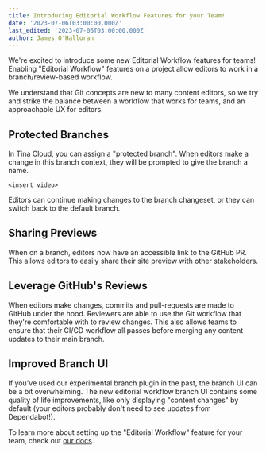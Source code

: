 ```yaml
---
title: Introducing Editorial Workflow Features for your Team!
date: '2023-07-06T03:00:00.000Z'
last_edited: '2023-07-06T03:00:00.000Z'
author: James O'Halloran
---
```


We're excited to introduce some new Editorial Workflow features for teams! Enabling "Editorial Workflow" features on a project allow editors to work in a branch/review-based workflow.

<WarningCallout body="&#x22;Editorial Workflow&#x22; features are available today on the Tina Cloud business plan." />

We understand that Git concepts are new to many content editors, so we try and strike the balance between a workflow that works for teams, and an approachable UX for editors.

## Protected Branches

In Tina Cloud, you can assign a "protected branch". When editors make a change in this branch context, they will be prompted to give the branch a name.

`<insert video>`

Editors can continue making changes to the branch changeset, or they can switch back to the default branch.

## Sharing Previews

When on a branch, editors now have an accessible link to the GitHub PR. This allows editors to easily share their site preview with other stakeholders.

## Leverage GitHub's Reviews

When editors make changes, commits and pull-requests are made to GitHub under the hood. Reviewers are able to use the Git workflow that they're comfortable with to review changes. This also allows teams to ensure that their CI/CD workflow all passes before merging any content updates to their main branch.

## Improved Branch UI

If you've used our experimental branch plugin in the past, the branch UI can be a bit overwhelming. The new editorial workflow branch UI contains some quality of life improvements, like only displaying "content changes" by default (your editors probably don't need to see updates from Dependabot!).

To learn more about setting up the "Editorial Workflow" feature for your team, check out [our docs](/docs/drafts/editorial-workflow/).
